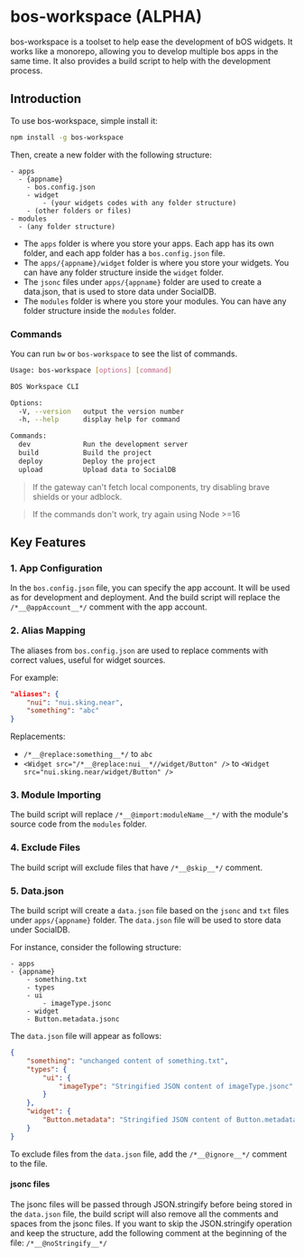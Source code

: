 # bos-workspace (ALPHA)

bos-workspace is a toolset to help ease the development of bOS widgets. It works like a monorepo, allowing you to develop multiple bos apps in the same time. It also provides a build script to help with the development process.

## Introduction

To use bos-workspace, simple install it:

```bash
npm install -g bos-workspace
```

Then, create a new folder with the following structure:

```
- apps
  - {appname}
    - bos.config.json
    - widget
        - (your widgets codes with any folder structure)
    - (other folders or files)
- modules
  - (any folder structure)
```

-   The `apps` folder is where you store your apps. Each app has its own folder, and each app folder has a `bos.config.json` file.
-   The `apps/{appname}/widget` folder is where you store your widgets. You can have any folder structure inside the `widget` folder.
-   The `jsonc` files under `apps/{appname}` folder are used to create a data.json, that is used to store data under SocialDB.
-   The `modules` folder is where you store your modules. You can have any folder structure inside the `modules` folder.

### Commands

You can run `bw` or `bos-workspace` to see the list of commands.

```bash
Usage: bos-workspace [options] [command]

BOS Workspace CLI

Options:
  -V, --version   output the version number
  -h, --help      display help for command

Commands:
  dev             Run the development server
  build           Build the project
  deploy          Deploy the project
  upload          Upload data to SocialDB
```

> If the gateway can't fetch local components, try disabling brave shields or your adblock.

> If the commands don't work, try again using Node >=16

## Key Features

### 1. **App Configuration**

In the `bos.config.json` file, you can specify the app account. It will be used as for development and deployment. And the build script will replace the `/*__@appAccount__*/` comment with the app account.

### 2. **Alias Mapping**

The aliases from `bos.config.json` are used to replace comments with correct values, useful for widget sources.

For example:

```json
"aliases": {
    "nui": "nui.sking.near",
    "something": "abc"
}
```

Replacements:

-   `/*__@replace:something__*/` to `abc`
-   `<Widget src="/*__@replace:nui__*//widget/Button" />` to `<Widget src="nui.sking.near/widget/Button" />`

### 3. **Module Importing**

The build script will replace `/*__@import:moduleName__*/` with the module's source code from the `modules` folder.

### 4. **Exclude Files**

The build script will exclude files that have `/*__@skip__*/` comment.

### 5. **Data.json**

The build script will create a `data.json` file based on the `jsonc` and `txt` files under `apps/{appname}` folder. The `data.json` file will be used to store data under SocialDB.

For instance, consider the following structure:

```
- apps
- {appname}
    - something.txt
    - types
    - ui
        - imageType.jsonc
    - widget
    - Button.metadata.jsonc
```

The `data.json` file will appear as follows:

```json
{
    "something": "unchanged content of something.txt",
    "types": {
        "ui": {
            "imageType": "Stringified JSON content of imageType.jsonc"
        }
    },
    "widget": {
        "Button.metadata": "Stringified JSON content of Button.metadata.jsonc"
    }
}
```

To exclude files from the `data.json` file, add the `/*__@ignore__*/` comment to the file.

#### jsonc files

The jsonc files will be passed through JSON.stringify before being stored in the `data.json` file, the build script will also remove all the comments and spaces from the jsonc files.
If you want to skip the JSON.stringify operation and keep the structure, add the following comment at the beginning of the file:
`/*__@noStringify__*/`
